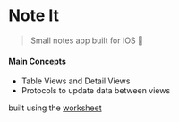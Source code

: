 # Note It

> Small notes app built for IOS 📱

#### Main Concepts
- Table Views and Detail Views
- Protocols to update data between views

built using the [worksheet](https://drive.google.com/file/d/1Z_Wnu-cntOYsP567PfC84MUdjrv8-rmP/view?usp=sharing)
